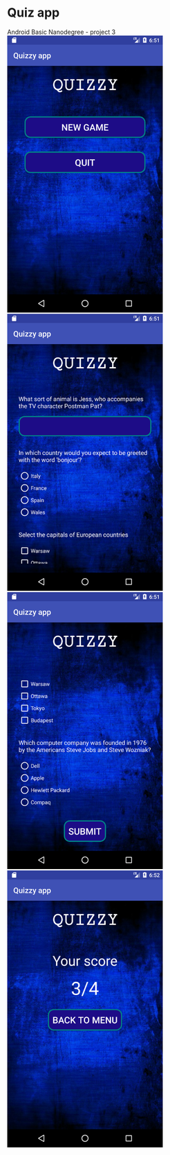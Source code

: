 # Quiz app
Android Basic Nanodegree - project 3
<br />
<img width="360" src="https://github.com/karol-dabrowski/quiz2/blob/master/screenshots/Screenshot_1521827498.png">
<img width="360" src="https://github.com/karol-dabrowski/quiz2/blob/master/screenshots/Screenshot_1521827506.png">
<br />
<img width="360" src="https://github.com/karol-dabrowski/quiz2/blob/master/screenshots/Screenshot_1521827515.png">
<img width="360" src="https://github.com/karol-dabrowski/quiz2/blob/master/screenshots/Screenshot_1521827527.png">
